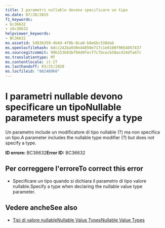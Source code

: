 ```yaml
---
title: I parametri nullable devono specificare un tipo
ms.date: 07/20/2015
f1_keywords:
- bc36632
- vbc36632
helpviewer_keywords:
- BC36632
ms.assetid: 5d636359-4b4d-4f0b-8ca0-b0e6bc538dab
ms.openlocfilehash: bdcc242ba930e44850e717c1e8100f9054057437
ms.sourcegitcommit: 99b153b93bf94d0fecf7c7bcecb58ac424dfa47c
ms.translationtype: MT
ms.contentlocale: it-IT
ms.lasthandoff: 03/25/2020
ms.locfileid: "80248960"
---
```

# <a name="nullable-parameters-must-specify-a-type"></a><span data-ttu-id="f2a50-102">I parametri nullable devono specificare un tipo</span><span class="sxs-lookup"><span data-stu-id="f2a50-102">Nullable parameters must specify a type</span></span>
<span data-ttu-id="f2a50-103">Un parametro include un modificatore di tipo nullable (?) ma non specifica un tipo.</span><span class="sxs-lookup"><span data-stu-id="f2a50-103">A parameter includes the nullable type modifier (?) but does not specify a type.</span></span>  
  
 <span data-ttu-id="f2a50-104">**ID errore:** BC36632</span><span class="sxs-lookup"><span data-stu-id="f2a50-104">**Error ID:** BC36632</span></span>  
  
## <a name="to-correct-this-error"></a><span data-ttu-id="f2a50-105">Per correggere l'errore</span><span class="sxs-lookup"><span data-stu-id="f2a50-105">To correct this error</span></span>  
  
- <span data-ttu-id="f2a50-106">Specificare un tipo quando si dichiara il parametro di tipo valore nullable.</span><span class="sxs-lookup"><span data-stu-id="f2a50-106">Specify a type when declaring the nullable value type parameter.</span></span>  
  
## <a name="see-also"></a><span data-ttu-id="f2a50-107">Vedere anche</span><span class="sxs-lookup"><span data-stu-id="f2a50-107">See also</span></span>

- [<span data-ttu-id="f2a50-108">Tipi di valore nullableNullable Value Types</span><span class="sxs-lookup"><span data-stu-id="f2a50-108">Nullable Value Types</span></span>](../../visual-basic/programming-guide/language-features/data-types/nullable-value-types.md)
